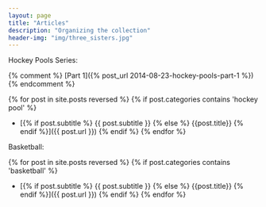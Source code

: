 ```yaml
---
layout: page
title: "Articles"
description: "Organizing the collection"
header-img: "img/three_sisters.jpg"
---
```


Hockey Pools Series:

{% comment %} [Part 1]({% post_url 2014-08-23-hockey-pools-part-1 %}) {% endcomment %}

{% for post in site.posts reversed %}
    {% if post.categories contains 'hockey pool' %}
* [{% if post.subtitle %} {{ post.subtitle }} {% else %} {{post.title}} {% endif %}]({{ post.url }})
    {% endif %}
{% endfor %}

Basketball:

{% for post in site.posts reversed %}
    {% if post.categories contains 'basketball' %}
* [{% if post.subtitle %} {{ post.subtitle }} {% else %} {{post.title}} {% endif %}]({{ post.url }})
    {% endif %}
{% endfor %}
